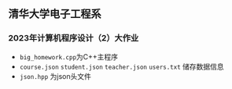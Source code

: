 ## 清华大学电子工程系

### 2023年计算机程序设计（2）大作业

- `big_homework.cpp`为C++主程序
- `course.json` `student.json` `teacher.json` `users.txt` 储存数据信息
- `json.hpp` 为json头文件